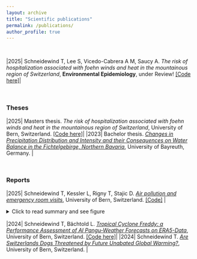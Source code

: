 ```yaml
---
layout: archive
title: "Scientific publications"
permalink: /publications/
author_profile: true
---
```


<script type="text/javascript" src="https://d1bxh8uas1mnw7.cloudfront.net/assets/embed.js"></script>

<br> 

|2025| Schneidewind T, Lee S, Vicedo-Cabrera A M, Saucy A. *The risk of hospitalization associated with foehn winds and heat in the mountainous region of Switzerland*, **Environmental Epidemiology**, under Review! [[Code here]](https://github.com/tinojona/Paper_2025_foehn_winds_and_hospitalizations)| 

<br> 

### Theses

|2025| Masters thesis. *The risk of hospitalization associated with foehn winds and heat in the mountainous region of Switzerland*, University of Bern, Switzerland. [[Code here]](https://github.com/tinojona/Paper_2025_foehn_winds_and_hospitalizations)| 
|2023| Bachelor thesis. [*Changes in Precipitation Distribution and Intensity and their Consequences on Water Balance in the Fichtelgebirge, Northern Bavaria*](https://github.com/tinojona/tinojona.github.io/blob/main/files/BA_Tino_Schneidewind.pdf), University of Bayreuth, Germany. | 

<br> 

### Reports

|2025| Schneidewind T, Kessler L, Rigny T, Stajic D. [*Air pollution and emergency room visits*](https://github.com/tinojona/PM10_Emergency_room_visits/blob/main/FINAL_REPORT.pdf), University of Bern, Switzerland. [[Code]](https://github.com/tinojona/PM10_Emergency_room_visits) |
<details style="max-width: 900px; margin: 0 auto; margin-top: 0px; margin-bottom: 4px;">
  <summary style="cursor: pointer; font-weight: normal; margin-bottom: 2px;">Click to read summary and see figure</summary>
  
  <p style="margin-top: -4px;">
    Foehn winds are intense warm winds, common in mountain regions, but their health impacts and potential to exacerbate existing heat-related risks remain poorly understood. We investigated the independent and combined association of foehn winds and temperature with cause-specific emergency hospitalizations in Switzerland. We found that foehn winds daily intensity showed small and no consistent association with hospitalizations in temperature-adjusted and non-adjusted models. However, foehn winds amplified heat-related hospitalization risk with a 14% increase in risk at the 99th temperature percentile on foehn days, compared to -2% on non-foehn days (Figure below). The association was larger for females, older adults, and for hospitalizations due to respiratory and mental health causes. While foehn winds did not directly impact hospitalizations, they may contribute to an amplification of heat-related health risks, especially for females and older adults.
  </p>

  <div style="text-align: center; margin-top: 4px;">
    <img 
      src="https://raw.githubusercontent.com/tinojona/Paper_2025_foehn_winds_and_hospitalizations/main/output/figures/Figure3_only_allcause_bluered.png" 
      style="width: 70%; border: 1px solid #ccc;" 
      alt="Cumulative relative risk for all-cause hospitalization"
    />
    <div style="font-size: 80%; color: #555; margin-top: 4px; margin-bottom: 4px;">
      <em>
        (a) Cumulative relative risk for all-cause hospitalization from temperature exposure with 95% confidence intervals and (b) cumulative relative risk for all-cause hospitalization from temperature exposure with 95% confidence intervals on foehn and non-foehn days.
      </em>
    </div>
  </div>
</details>


|2024| Schneidewind T, Bächtold L. [*Tropical Cyclone Freddy: a Performance Assessment of AI Pangu-Weather Forecasts on ERA5-Data*](https://github.com/tinojona/tinojona.github.io/blob/main/files/FINAL_REPORT.pdf), University of Bern, Switzerland. [[Code here]](https://github.com/tinojona/Tropical_Cyclone_Freddy)| 
|2024| Schneidewind T. [*Are Switzerlands Dogs Threatened by Future Unabated Global Warming?*](https://github.com/tinojona/tinojona.github.io/blob/main/files/CRA_Report_Schneidewind.pdf), University of Bern, Switzerland. |

